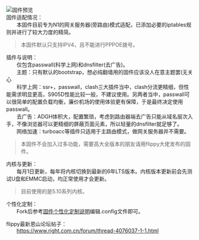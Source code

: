 ![固件预览](https://raw.githubusercontent.com/nantayo/N1-OpenWrt/master/preview.jpg)  
固件适配情况：  
&emsp;&emsp;本固件目前专为N1的网关服务器(旁路由)模式适配，已添加必要的iptables规则并进行了较大力度的精简。  
>本固件默认只支持IPV4，且不能进行PPPOE拨号。
    
插件与说明：  
&emsp;&emsp;仅包含passwall(科学上网)和dnsfilter(去广告)。  
&emsp;&emsp;主题：只有默认的bootstrap，想必纯翻墙用的固件应该没人在意主题罢(无关心  
&emsp;&emsp;科学上网：ssr+，passwall，clash三大插件当中，clash分流更精细，但性能需求明显更高，S905D性能比较一般，不建议使用。另两者当中，passwall可以很简单的配置负载均衡，廉价机场的使用体验更有保障，于是最终决定使用passwall。  
&emsp;&emsp;去广告：ADGH体积大，配置繁琐，考虑到路由器端去广告只能从域名层次入手，不像浏览器可以更精细的屏蔽页面元素，所以轻量的dnsfilter就足够了。  
&emsp;&emsp;网络加速：turboacc等插件只适用于主路由模式，做网关服务器并不需要。
>本固件不会加入过多功能，需要高大全版本的朋友请用flippy大佬发布的固件。
  
内核与更新：  
&emsp;&emsp;每月1日更新，每年将内核切换到最新的6年LTS版本。内核版本更新前会先测试U盘和EMMC启动，均正常使用才会更新。
>目前使用的是5.10系列内核。
  
个性化定制：  
&emsp;&emsp;Fork后参考[固件个性化定制说明](https://github.com/ophub/amlogic-s9xxx-openwrt/blob/main/router-config/README.cn.md)编辑.config文件即可。  
  
flippy最新恩山论坛帖子：  
&emsp;&emsp;https://www.right.com.cn/forum/thread-4076037-1-1.html
